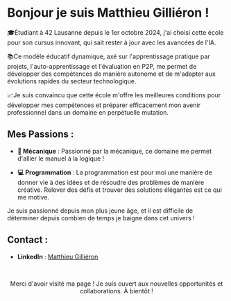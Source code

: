 
  # Bonjour je suis Matthieu Gilliéron !
🎓Étudiant à 42 Lausanne depuis le 1er octobre 2024, j'ai choisi cette école pour son cursus innovant, qui sait rester à jour avec les avancées de l'IA.

📚Ce modèle éducatif dynamique, axé sur l'apprentissage pratique par projets, l'auto-apprentissage et l'évaluation en P2P, me permet de développer des compétences de manière autonome et de m'adapter aux évolutions rapides du secteur technologique.

📈Je suis convaincu que cette école m'offre les meilleures conditions pour développer mes compétences et préparer efficacement mon avenir professionnel dans un domaine en perpétuelle mutation.
     
## Mes Passions :

- **🔧 Mécanique** : Passionné par la mécanique, ce domaine me permet d'allier le manuel à la logique !

- **💻 Programmation** : La programmation est pour moi une manière de donner vie à des idées et de résoudre des problèmes de manière créative. 
 Relever des défis et trouver des solutions élégantes est ce qui me motive.

 Je suis passionné depuis mon plus jeune âge, et il est difficile de déterminer depuis combien de temps je baigne dans cet univers !

## Contact :

- **LinkedIn** : [Matthieu Gilliéron](https://linkedin.com/in/matthieu-gillieron-developer)

<br>

<p align="center">Merci d'avoir visité ma page ! Je suis ouvert aux nouvelles opportunités et collaborations. À bientôt !</p>
